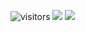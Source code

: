 ![visitors](https://visitor-badge.glitch.me/badge?page_id=page.id)
![](https://github-readme-stats.vercel.app/api/top-langs/?username=doctormay6&layout=compact&langs_count=11&hide=html,css)
![](https://github-readme-stats.vercel.app/api?username=doctormay6&count_private=true&show_icons=true&include_all_commits=true&layout=default)
